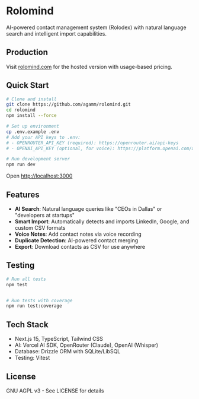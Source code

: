 # Rolomind

AI-powered contact management system (Rolodex) with natural language search and intelligent import capabilities.

## Production

Visit [rolomind.com](https://rolomind.com) for the hosted version with usage-based pricing.

## Quick Start

```bash
# Clone and install
git clone https://github.com/agamm/rolomind.git
cd rolomind
npm install --force

# Set up environment
cp .env.example .env
# Add your API keys to .env:
# - OPENROUTER_API_KEY (required): https://openrouter.ai/api-keys
# - OPENAI_API_KEY (optional, for voice): https://platform.openai.com/api-keys

# Run development server
npm run dev
```

Open [http://localhost:3000](http://localhost:3000)

## Features

- **AI Search**: Natural language queries like "CEOs in Dallas" or "developers at startups"
- **Smart Import**: Automatically detects and imports LinkedIn, Google, and custom CSV formats
- **Voice Notes**: Add contact notes via voice recording
- **Duplicate Detection**: AI-powered contact merging
- **Export**: Download contacts as CSV for use anywhere

## Testing

```bash
# Run all tests
npm test


# Run tests with coverage
npm run test:coverage
```

## Tech Stack

- Next.js 15, TypeScript, Tailwind CSS
- AI: Vercel AI SDK, OpenRouter (Claude), OpenAI (Whisper)
- Database: Drizzle ORM with SQLite/LibSQL
- Testing: Vitest

## License

GNU AGPL v3 - See LICENSE for details